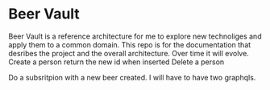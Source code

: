 # Beer Vault 

Beer Vault is a reference architecture for me to explore new technoliges and apply them to a common domain.  This repo is for the documentation that desribes the project and the overall architecture.  Over time it will evolve.
Create a person
    return the new id when inserted
Delete a person

Do a subsritpion with a new beer created.  I will have to have two graphqls.
